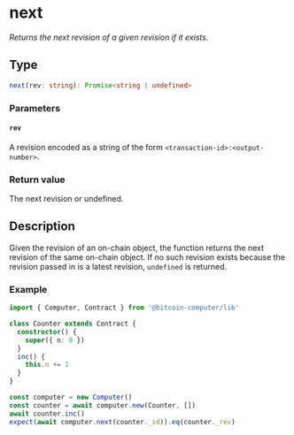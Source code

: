 # next

_Returns the next revision of a given revision if it exists._

## Type

```ts
next(rev: string): Promise<string | undefined>
```

### Parameters

#### `rev`

A revision encoded as a string of the form `<transaction-id>:<output-number>`.

### Return value

The next revision or undefined.

## Description

Given the revision of an on-chain object, the function returns the next revision of the same on-chain object. If no such revision exists because the revision passed in is a latest revision, `undefined` is returned.

### Example

```ts
import { Computer, Contract } from '@bitcoin-computer/lib'

class Counter extends Contract {
  constructor() {
    super({ n: 0 })
  }
  inc() {
    this.n += 1
  }
}

const computer = new Computer()
const counter = await computer.new(Counter, [])
await counter.inc()
expect(await computer.next(counter._id)).eq(counter._rev)
```
